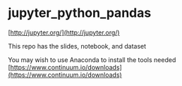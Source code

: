 # jupyter_python_pandas

[http://jupyter.org/](http://jupyter.org/)

This repo has the slides, notebook, and dataset

You may wish to use Anaconda to install the tools needed
[https://www.continuum.io/downloads](https://www.continuum.io/downloads)
